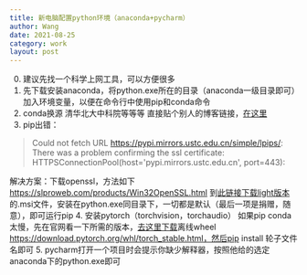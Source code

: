 ```yaml
---
title: 新电脑配置python环境（anaconda+pycharm）
author: Wang
date: 2021-08-25
category: work
layout: post
---
```



0. 建议先找一个科学上网工具，可以方便很多
1. 先下载安装anaconda，将python.exe所在的目录（anaconda一级目录即可）加入环境变量，以便在命令行中使用pip和conda命令
2. conda换源 清华北大中科院等等等
直接贴个别人的博客链接，[在这里](https://www.cnblogs.com/lvchengda/p/12533040.html)
3. pip出错：
> Could not fetch URL https://pypi.mirrors.ustc.edu.cn/simple/lpips/: There was a problem confirming the ssl certificate: HTTPSConnectionPool(host='pypi.mirrors.ustc.edu.cn', port=443):

解决方案：下载openssl，方法如下
https://slproweb.com/products/Win32OpenSSL.html 到[此链接下载light版本](https://slproweb.com/products/Win32OpenSSL.html)的.msi文件，安装在python.exe同目录下，一切都是默认（最后一项是捐赠，随意），即可运行pip
4. 安装pytorch（torchvision，torchaudio）
如果pip conda太慢，先在官网看一下所需的版本，[去这里下载](https://download.pytorch.org/whl/torch_stable.html)离线wheel
https://download.pytorch.org/whl/torch_stable.html，然后pip install 轮子文件名即可
5. pycharm打开一个项目时会提示你缺少解释器，按照他给的选定anaconda下的python.exe即可

